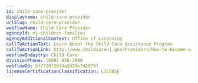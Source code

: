 ```yaml
---
id: child-care-provider
displayname: child-care-provider
urlSlug: child-care-provider
webflowName: Child Care Provider
agencyId: nj-children-families
agencyAdditionalContext: Office of Licensing
callToActionText: Learn About the Child Care Assistance Program
callToActionLink: http://www.childcarenj.gov/Providers/How-to-Become-a-Provider
webflowIndustry: Child Care
divisionPhone: (609) 826-3999
webflowId: 5f7728f5614a2d19e7d2079f
licenseCertificationClassification: LICENSE
---
```

